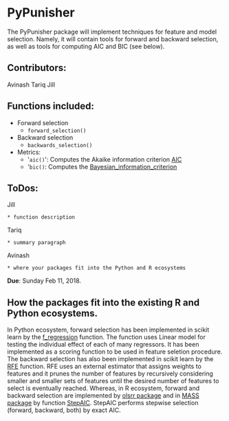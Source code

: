# PyPunisher

The PyPunisher package will implement techniques for feature and model selection.
Namely, it will contain tools for forward and backward selection, as well as tools for computing
AIC and BIC (see below). 


## Contributors: 

Avinash
Tariq
Jill

## Functions included:

- Forward selection 
    * `forward_selection()`
- Backward selection
    * `backwards_selection()`
- Metrics: 
    - '`aic()`': Computes the Akaike information criterion [AIC](https://en.wikipedia.org/wiki/Akaike_information_criterion)
    - '`bic()`: Computes the [Bayesian_information_criterion](https://en.wikipedia.org/wiki/Bayesian_information_criterion) 

## ToDos:

Jill

    * function description
    
Tariq

    * summary paragraph
    
Avinash 

    * where your packages fit into the Python and R ecosystems


**Due**: Sunday Feb 11, 2018.


## How the packages fit into the existing R and Python ecosystems.

In Python ecosystem, forward selection has been implemented in scikit learn by the
[f_regression](http://scikit-learn.org/stable/modules/generated/sklearn.feature_selection.f_regression.html) function. The function uses Linear model for testing the individual effect of each of many regressors. It has been implemented as a scoring function to be used in feature seletion procedure. The backward selection has also been implemented in scikit learn by the [RFE](http://scikit-learn.org/stable/modules/generated/sklearn.feature_selection.RFE.html) function. RFE uses an external estimator that assigns weights to features and it prunes the number of features by recursively considering smaller and smaller sets of features until the desired number of features to select is eventually reached. Whereas, in R ecosystem, forward and backward selection are implemented by [olsrr package](https://cran.r-project.org/web/packages/olsrr/)
and in [MASS package](https://cran.r-project.org/web/packages/MASS/MASS.pdf) by function
[StepAIC](https://stat.ethz.ch/R-manual/R-devel/library/MASS/html/stepAIC.html). StepAIC performs stepwise selection (forward, backward, both) by exact AIC.
